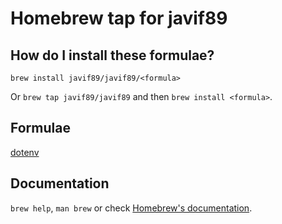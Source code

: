 
# Homebrew tap for javif89

## How do I install these formulae?

`brew install javif89/javif89/<formula>`

Or `brew tap javif89/javif89` and then `brew install <formula>`.

## Formulae

[dotenv](https://github.com/javif89/dotenv)

## Documentation

`brew help`, `man brew` or check [Homebrew's documentation](https://docs.brew.sh).

